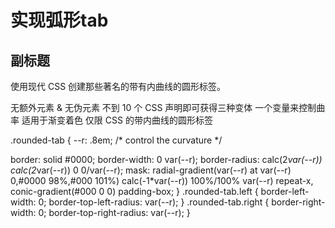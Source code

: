 
# 实现弧形tab
## 副标题

使用现代 CSS 创建那些著名的带有内曲线的圆形标签。

无额外元素 & 无伪元素
不到 10 个 CSS 声明即可获得三种变体
一个变量来控制曲率
适用于渐变着色
仅限 CSS 的带内曲线的圆形标签

.rounded-tab {
  --r: .8em; /* control the curvature */
  
  border: solid #0000;
  border-width: 0 var(--r);
  border-radius: calc(2*var(--r)) calc(2*var(--r)) 0 0/var(--r);
  mask: 
    radial-gradient(var(--r) at var(--r) 0,#0000 98%,#000 101%)
      calc(-1*var(--r)) 100%/100% var(--r) repeat-x,
    conic-gradient(#000 0 0) padding-box;
}
.rounded-tab.left {
  border-left-width: 0;
  border-top-left-radius: var(--r);
}
.rounded-tab.right {
  border-right-width: 0;
  border-top-right-radius: var(--r);
}
